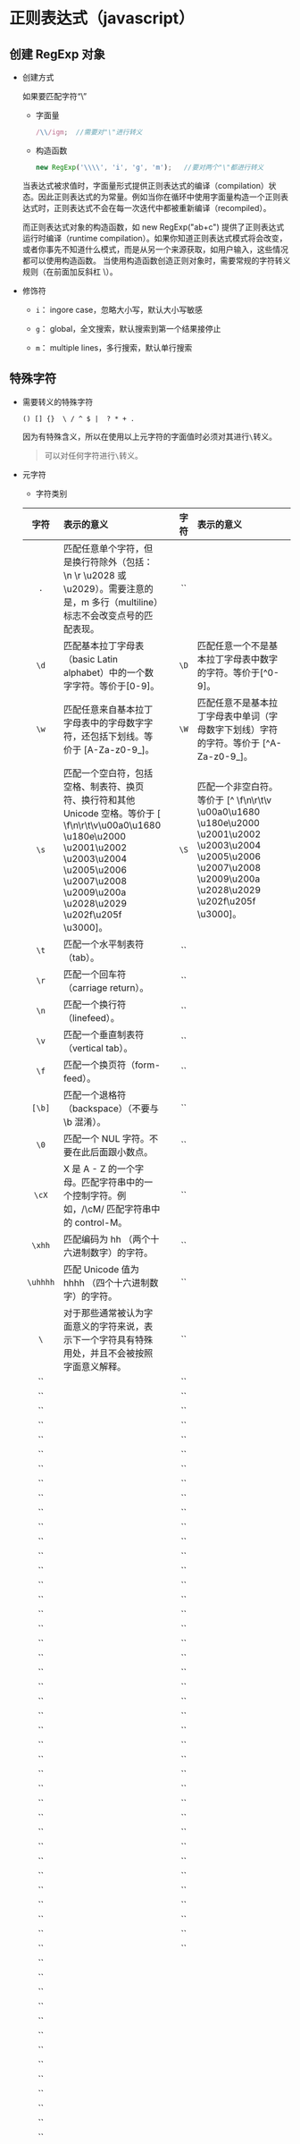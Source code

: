 # 正则表达式（javascript）

## 创建 RegExp 对象
- 创建方式

    如果要匹配字符“\”

    - 字面量

        ```javascript
        /\\/igm;  //需要对"\"进行转义
        ```
    - 构造函数

        ```javascript
        new RegExp('\\\\', 'i', 'g', 'm');   //要对两个"\"都进行转义
        ```

    当表达式被求值时，字面量形式提供正则表达式的编译（compilation）状态。因此正则表达式的为常量。例如当你在循环中使用字面量构造一个正则表达式时，正则表达式不会在每一次迭代中都被重新编译（recompiled）。

    而正则表达式对象的构造函数，如 new RegExp("ab+c") 提供了正则表达式运行时编译（runtime compilation）。如果你知道正则表达式模式将会改变，或者你事先不知道什么模式，而是从另一个来源获取，如用户输入，这些情况都可以使用构造函数。
    当使用构造函数创造正则对象时，需要常规的字符转义规则（在前面加反斜杠 \）。

- 修饰符

    - `i`：
        ingore case，忽略大小写，默认大小写敏感

    - `g`：
        global，全文搜索，默认搜索到第一个结果接停止

    - `m`：
        multiple lines，多行搜索，默认单行搜索
 

## 特殊字符
- 需要转义的特殊字符

    `() [] {}  \ / ^ $ |  ? * + .`

    因为有特殊含义，所以在使用以上元字符的字面值时必须对其进行`\`转义。

    >可以对任何字符进行`\`转义。

- 元字符

    - 字符类别

    | 字符 | 表示的意义 |  | 字符 | 表示的意义 |
    | :---: | :--- | --- | :---: | :--- |
    | `.` | 匹配任意单个字符，但是换行符除外（包括：\n \r \u2028 或 \u2029）。需要注意的是，m 多行（multiline）标志不会改变点号的匹配表现。 |  | `` |  |
    | `\d` | 匹配基本拉丁字母表（basic Latin alphabet）中的一个数字字符。等价于[0-9]。 |  | `\D` | 匹配任意一个不是基本拉丁字母表中数字的字符。等价于[^0-9]。 |
    | `\w` | 匹配任意来自基本拉丁字母表中的字母数字字符，还包括下划线。等价于 [A-Za-z0-9_]。 |  | `\W` | 匹配任意不是基本拉丁字母表中单词（字母数字下划线）字符的字符。等价于 [^A-Za-z0-9_]。 |
    | `\s` | 匹配一个空白符，包括空格、制表符、换页符、换行符和其他 Unicode 空格。等价于 [ \f\n\r\t\v​\u00a0\u1680​\u180e\u2000​\u2001\u2002​\u2003\u2004​ \u2005\u2006​\u2007\u2008​\u2009\u200a​\u2028\u2029​​\u202f\u205f​ \u3000]。 |  | `\S` | 匹配一个非空白符。等价于 [^ \f\n\r\t\v​\u00a0\u1680​\u180e\u2000​\u2001\u2002​\u2003\u2004​ \u2005\u2006​\u2007\u2008​\u2009\u200a​\u2028\u2029​\u202f\u205f​\u3000]。 |
    | `\t` | 匹配一个水平制表符（tab）。 |  | `` |  |
    | `\r` | 匹配一个回车符（carriage return）。 |  | `` |  |
    | `\n` | 匹配一个换行符（linefeed）。 |  | `` |  |
    | `\v` | 匹配一个垂直制表符（vertical tab）。 |  | `` |  |
    | `\f` | 匹配一个换页符（form-feed）。 |  | `` |  |
    | `[\b]` | 匹配一个退格符（backspace）（不要与 \b 混淆）。 |  | `` |  |
    | `\0` | 匹配一个 NUL 字符。不要在此后面跟小数点。 |  | `` |  |
    | `\cX` | X 是 A - Z 的一个字母。匹配字符串中的一个控制字符。例如，/\cM/ 匹配字符串中的 control-M。 |  | `` |  |
    | `\xhh` | 匹配编码为 hh （两个十六进制数字）的字符。 |  | `` |  |
    | `\uhhhh` | 匹配 Unicode 值为 hhhh （四个十六进制数字）的字符。 |  | `` |  |
    | `\` | 对于那些通常被认为字面意义的字符来说，表示下一个字符具有特殊用处，并且不会被按照字面意义解释。 |  | `` |  |
    | `` |  |  | `` |  |
    | `` |  |  | `` |  |
    | `` |  |  | `` |  |
    | `` |  |  | `` |  |
    | `` |  |  | `` |  |
    | `` |  |  | `` |  |
    | `` |  |  | `` |  |
    | `` |  |  | `` |  |
    | `` |  |  | `` |  |
    | `` |  |  | `` |  |
    | `` |  |  | `` |  |
    | `` |  |  | `` |  |
    | `` |  |  | `` |  |
    | `` |  |  | `` |  |
    | `` |  |  | `` |  |
    | `` |  |  | `` |  |
    | `` |  |  | `` |  |
    | `` |  |  | `` |  |
    | `` |  |  | `` |  |
    | `` |  |  | `` |  |
    | `` |  |  | `` |  |
    | `` |  |  | `` |  |
    | `` |  |  | `` |  |
    | `` |  |  | `` |  |
    | `` |  |  | `` |  |
    | `` |  |  | `` |  |
    | `` |  |  | `` |  |
    | `` |  |  | `` |  |
    | `` |  |  | `` |  |
    | `` |  |  | `` |  |
    | `` |  |  | `` |  |
    | `` |  |  | `` |  |
    | `` |  |  | `` |  |
    | `` |  |  | `` |  |
    | `` |  |  | `` |  |
    | `` |  |  | `` |  |
    | `` |  |  | `` |  |
    | `` |  |  | `` |  |
    | `` |  |  | `` |  |
    | `` |  |  | `` |  |
    | `` |  |
    | `` |  |
    | `` |  |
    | `` |  |
    | `` |  |
    | `` |  |
    | `` |  |
    | `` |  |
    | `` |  |
    | `` |  |
    | `` |  |
    | `` |  |
    | `` |  |
    |  |  |
    |  |  |
    |  |  |
    |  |  |
    |  |  |
    |  |  |
    |  |  |
    |  |  |
    |  |  |
    |  |  |
    |  |  |
    |  |  |
    |  |  |
    |  |  |
    |  |  |
    |  |  |
    |  |  |
    |  |  |
    |  |  |
    |  |  |
    |  |  |
    |  |  |
    |  |  |
    |  |  |
    |  |  |
    |  |  |
    |  |  |
    |  |  |
    |  |  |
    |  |  |
    |  |  |
    |  |  |
    |||
    |||
    |||
    |||
    |||
    |||
    |||
    |||
    |||
    |||
    |||
    |||
    |||
    |||
    |||
    |||
    |||
    |||
    |||
    |||
    |||
    |||
    |||
    |||
    |||
    |||
    |||
    |||
    |||
    |||
    |||
    |||
    |||
    |||
    |||
    |||
    |||
    |||
    |||
    |||
    |\r|回车符|
    |\n|换行符|

    **预定义类**

    |字符|表示的意义|字符|表示的意义|
    |---|---|---|---|
    |.|换行和回车以外的任何单个字符|||
    |\w|代表任意字母和数字和\_ |\W|表示非字母和数字和\_ |
    |\d|代表任意数字|\D| 表示非数字|
    |\s|代表空白符|\S| 表示非空格|

    **边界**

    |字符|表示的意义|
    |---|---|
    |^|行首匹配|
    |$|尾匹配|
    |\b|表示单词边界，代表着单词的开头或者结尾|
    |\B|表示非单词边界|

    **前瞻**

    |字符|表示的意义|
    |---|---|||
    |a(?=b)|匹配任何其后紧接指定字符串 b 的 a。|
    |b(?!a)|匹配任何其后没有紧接指定字符串 b 的 a。|
    ```javascript
    var str = 'Chrome/48.0.2564.109';

    var reg1 = /(\d+\.)(?=0)/g;  //匹配后面有 0 的字符串
    var reg2 = /(\d+\.)(?!0)/g;  //匹配后面没有 0 的字符串

    str.match(reg1); //["48."]  
    str.match(reg2); //["0.", "2564."]
    ```

    **或**

    可以用竖线（|）字符表示或者的关系。
    ```
    var str = ' abc ';
    str.replace(/^(\s+)|(\s+)$/g,''); //去除首尾的空格
    ```


    ## 量词

    |字符|表示的意义|
    |---|---|||
    |a?|0个或1个（最多一次）|
    |a+|1个或多个（至少一次）|
    |a\*|0个或多个（任意次）|
    |a{n}|正好n次|
    |a{n, m}|最少n次，最多m次|
    |a{n, }|最少n次，最多不限|
    |a{ , m}|最少不限，最多m次|

    惰性模式： 只进行最小限度的匹配。
    贪婪模式： 默认，趋向于最大长度匹配。
     
    在 `量词` 后面直接加上一个问号`？`，就是惰性模式。
     
    ```
     a*       –>    a*? 
     a+       –>    a+?
     a{n,}    –>    a{n,}?
    ```

    ## 范围类

    可以使用元字符`[]`来定义一个字符集合（字符类）来进行匹配

    |字符|表示的意义|
    |---|---|
    | [abc]| 查找方括号之间的任何一个字符。|
    |[^abc]| 查找任何不在方括号之间的字符。|
    |[0-9]|查找任何从 0 至 9 的数字。|
    |[a-z]|查找任何从小写 a 到小写 z 的字符。|
    |[A-Z]|查找任何从大写 A 到大写 Z 的字符。|
    |[\u4e00-\u9fa5]|匹配中文|

    ##  分组(子表达式)

    有时候我们希望使用量词的时候匹配多个字符，而不是像 [] 里面只能匹配一个，可以使用 `()`把字符作为一个整体进行匹配。

    正则里的分组会被捕获，分组按数字编号划分。分组可以嵌套，外部的分组比内部分组的编号靠前。

    `RegExp.$1...$9`属性的值为String类型，返回上一次正则表达式匹配中，第n个分组所匹配的文本。

    ```javascript
    var str = 'Chrome/48.0.2564.109';

    /((\d+)\.)+/i.exec(str);
    /*
     * ["48.0.2564.", "2564.", "2564", index: 7, input: "Chrome/48.0.2564.109"]
     * 正则里有两个分组，两个分组分别捕获了 "2564." 和 "2564",
     */
    RegExp.$1;  //2564.
    RegExp.$2;  //2564
    ```

    **不捕获**
    有时候我们不希望捕获某些分组，只需要在分组内加上 `?:` 就可以了。
    ```javascript
    var str = 'Chrome/48.0.2564.109';

    /((?:\d+)\.)+/i.exec(str);
    /*
     * ["48.0.2564.", "2564.", index: 7, input: "Chrome/48.0.2564.109"]
     * 正则里有两个分组，但是第二个分组定义了 ?: 不捕获
     */
     RegExp.$1;  //2564.
     RegExp.$2;  //空
    ```

    **捕获的反向应用**

    \n 表示第n个分组的匹配项,这个匹配项需要在执行的时候才定
    ```javascript
    var str = '<strong>this is html</strong>';
    var reg = /<(\w+)>.*<\/\1>/g;

    str.match(reg); //["<strong>this is html</strong>"]
    ```

    ## 正则的方法：
    #### test()
    在字符串中匹配，如果有就返回true，没有则返回false。

    #### exec()
    在字符串中匹配，返回包含第匹配项信息的数组，没有则返回null。

    包含两个属性：
    - index ：匹配项在字符串中的位置
    - input ：应用正则的字符串

    全局模式下，每次调用exec()会在字符串中继续查找新匹配项；否则会重新从头匹配。

    ```
    var str = "Chrome/48.0.2564.109";
    var reg = /(\d+)\./g;  //全局模式

    var a = reg.exec(str); //["48.", "48", index: 7, input: "Chrome/48.0.2564.109"]
    var b = reg.exec(str); //["0.", "0", index: 10, input: "Chrome/48.0.2564.109"]
    var c = reg.exec(str); //["2564.", "2564", index: 12, input: "Chrome/48.0.2564.109"]

    a.index; //7
    b.input; //Chrome/48.0.2564.109
    ```

    ## 支持正则表达式的 String 对象的方法
    #### search() 

    返回匹配到的字符串所在的位置， 没有则返回-1

    ```javascript
    var str = "Chrome/48.0.2564.109";
    var reg = /\/(\d+)\./i;

    str.search(reg); //6
    ```

    #### match()
    查找符合正则的字符串，以数组的形式返回（ 注意全局，否则只返回第一个 ） ,  没有就返回null

    ```javascript
    var str = "Chrome/48.0.2564.109";

    //非全局模式
    var reg1 = /(\d+)\./;  
    str.match(reg1);  //["48.", "48", index: 7, input: "Chrome/48.0.2564.109"]

    //全局模式
    var reg2 = /(\d+)\./g;
    str.match(reg2);  //["48.", "0.", "2564."]
    ```

    #### split()
    将字符串转换成数组，以传入参数为间隔

    ```javascript
    var str = "Chrome/48.0.2564.109";

    str.split(/[\/\.]/); //["Chrome", "48", "0", "2564", "109"]
    ```

    #### replace ( )
    查找替换字符串（注意全局，否则只替换第一个）

    - 参数1 ：`字符串` 或者 `正则`，表示查找的字符串。（如果第一个参数是字符串，那么只会替换第一个子字符串。要替换所有子字符串就必须传正则表达式，并且要制定全局g标志 ）

    - 参数2： `字符串` 或者 `函数` ，表示替换的字符串。

    ```javascript
     //当正则里没有分组时：
     var   str =  '中华人民共和国' ;
     var   reg = /人/g;
     var   nStr = str.replace(reg, function (){
          console.log(arguments[0] +  ' '   + arguments[1] +  ' '   + arguments[2]);
          /* 第一个参数表示匹配的字符串，即'人'；
           * 第二个参数表示匹配的字符串出现的位置，即2；
           * 第三个参数表示目标字符串，即'中华人民共和国'；
           */
     });

     //当正则里有一个或多个分组时：
     var   str =  '中华人民 共 和国' ;
     var   reg = /(人)民(共)/g;
     var   nStr = str.replace(reg, function (){
          console.log(arguments[0] +  ' '   + arguments[1] +  ' '   + arguments[2]);
          /* 第一个参数表示匹配的字符串，即'人民共'；
           * 第二个参数表示第一个分组匹配的字符串，即（人）；
           * 第三个参数表示第二个分组匹配的字符串，即（共）；
           * 以此类推……
           * 倒数第二个参数表示匹配的字符串出现的位置，即2；
           * 最后一个参数表示目标字符串，即'中华人民共和国'；
           */
     });
    ```